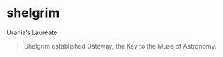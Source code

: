 

# shelgrim

 Urania’s Laureate
>
>   Shelgrim established Gateway, the Key to the Muse of Astronomy. 

 